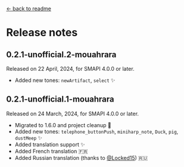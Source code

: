 ﻿[← back to readme](../README.md)

# Release notes

## 0.2.1-unofficial.2-mouahrara
Released on 22 April, 2024, for SMAPI 4.0.0 or later.
* Added new tones: `newArtifact`, `select` ✨

## 0.2.1-unofficial.1-mouahrara
Released on 24 March, 2024, for SMAPI 4.0.0 or later.
* Migrated to 1.6.0 and project cleanup 🚀
* Added new tones: `telephone_buttonPush`, `miniharp_note`, `Duck`, `pig`, `dustMeep` ✨
* Added translation support ✨
* Added French translation 🇫🇷
* Added Russian translation (thanks to [@Locked15](https://github.com/Locked15)) 🇷🇺
